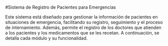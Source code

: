 #Sistema de Registro de Pacientes para Emergencias

Este sistema está diseñado para gestionar la información de pacientes en situaciones de emergencia, facilitando su registro, seguimiento y el proceso de internamiento. Además, permite el registro de los doctores que atienden a los pacientes y los medicamentos que se les recetan. A continuación, se detalla cada módulo y su funcionalidad.
